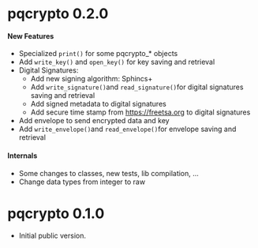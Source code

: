 # pqcrypto 0.2.0

#### New Features
 - Specialized `print()` for some pqcrypto_* objects
 - Add `write_key()` and `open_key()` for key saving and retrieval
 - Digital Signatures:
   - Add new signing algorithm: Sphincs+
   - Add `write_signature()`and `read_signature()`for digital signatures saving and retrieval
   - Add signed metadata to digital signatures
   - Add secure time stamp from https://freetsa.org to digital signatures
 - Add envelope to send encrypted data and key
 - Add `write_envelope()`and `read_envelope()`for envelope saving and retrieval


#### Internals
 - Some changes to classes, new tests, lib compilation, ...
 - Change data types from integer to raw

# pqcrypto 0.1.0

 - Initial public version.
